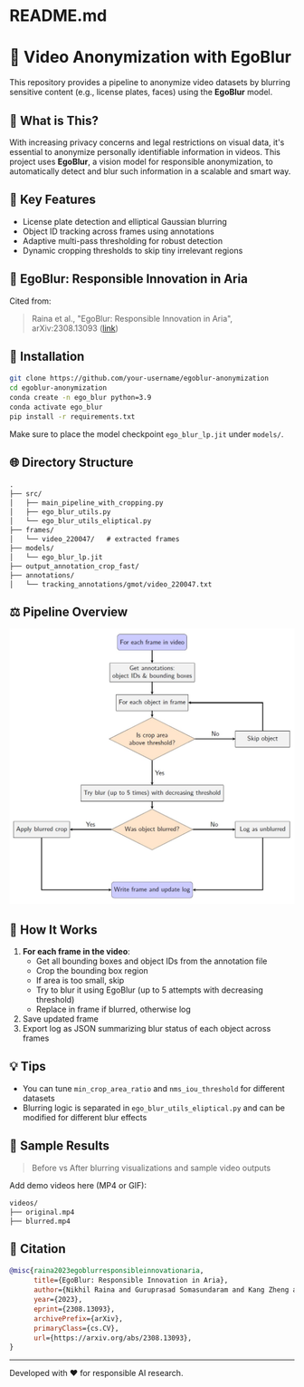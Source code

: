 # README.md

# 🎥 Video Anonymization with EgoBlur

This repository provides a pipeline to anonymize video datasets by blurring sensitive content (e.g., license plates, faces) using the **EgoBlur** model.

## 🔎 What is This?
With increasing privacy concerns and legal restrictions on visual data, it's essential to anonymize personally identifiable information in videos. This project uses **EgoBlur**, a vision model for responsible anonymization, to automatically detect and blur such information in a scalable and smart way.

## 🤯 Key Features
- License plate detection and elliptical Gaussian blurring
- Object ID tracking across frames using annotations
- Adaptive multi-pass thresholding for robust detection
- Dynamic cropping thresholds to skip tiny irrelevant regions

## 📅 EgoBlur: Responsible Innovation in Aria
Cited from:
> Raina et al., "EgoBlur: Responsible Innovation in Aria", arXiv:2308.13093 ([link](https://arxiv.org/abs/2308.13093))

## 🚀 Installation
```bash
git clone https://github.com/your-username/egoblur-anonymization
cd egoblur-anonymization
conda create -n ego_blur python=3.9
conda activate ego_blur
pip install -r requirements.txt
```

Make sure to place the model checkpoint `ego_blur_lp.jit` under `models/`.

## 🌐 Directory Structure
```
.
├── src/
│   ├── main_pipeline_with_cropping.py
│   ├── ego_blur_utils.py
│   └── ego_blur_utils_eliptical.py
├── frames/
│   └── video_220047/   # extracted frames
├── models/
│   └── ego_blur_lp.jit
├── output_annotation_crop_fast/
├── annotations/
│   └── tracking_annotations/gmot/video_220047.txt
```

## ⚖️ Pipeline Overview
![Flowchart](docs/Flowchart.jpg)


## 🔢 How It Works
1. **For each frame in the video**:
   - Get all bounding boxes and object IDs from the annotation file
   - Crop the bounding box region
   - If area is too small, skip
   - Try to blur it using EgoBlur (up to 5 attempts with decreasing threshold)
   - Replace in frame if blurred, otherwise log
2. Save updated frame
3. Export log as JSON summarizing blur status of each object across frames

## 💡 Tips
- You can tune `min_crop_area_ratio` and `nms_iou_threshold` for different datasets
- Blurring logic is separated in `ego_blur_utils_eliptical.py` and can be modified for different blur effects

## 🎥 Sample Results
> Before vs After blurring visualizations and sample video outputs

Add demo videos here (MP4 or GIF):
```
videos/
├── original.mp4
├── blurred.mp4
```

## 🔗 Citation
```bibtex
@misc{raina2023egoblurresponsibleinnovationaria,
      title={EgoBlur: Responsible Innovation in Aria}, 
      author={Nikhil Raina and Guruprasad Somasundaram and Kang Zheng and Sagar Miglani and Steve Saarinen and Jeff Meissner and Mark Schwesinger and Luis Pesqueira and Ishita Prasad and Edward Miller and Prince Gupta and Mingfei Yan and Richard Newcombe and Carl Ren and Omkar M Parkhi},
      year={2023},
      eprint={2308.13093},
      archivePrefix={arXiv},
      primaryClass={cs.CV},
      url={https://arxiv.org/abs/2308.13093}, 
}
```

---

Developed with ❤️ for responsible AI research.
